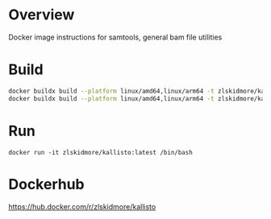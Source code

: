 # Overview
Docker image instructions for samtools, general bam file utilities

# Build
```bash
docker buildx build --platform linux/amd64,linux/arm64 -t zlskidmore/kallisto:0.51.1 --push .
docker buildx build --platform linux/amd64,linux/arm64 -t zlskidmore/kallisto:latest --push .
```

# Run
```
docker run -it zlskidmore/kallisto:latest /bin/bash
```

# Dockerhub
https://hub.docker.com/r/zlskidmore/kallisto
